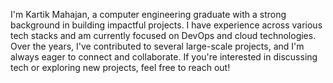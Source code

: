 <p>I'm Kartik Mahajan, a computer engineering graduate with a strong background in building impactful projects. I have experience across various tech stacks and am currently focused on DevOps and cloud technologies. Over the years, I've contributed to several large-scale projects, and I'm always eager to connect and collaborate. If you're interested in discussing tech or exploring new projects, feel free to reach out!</p>

